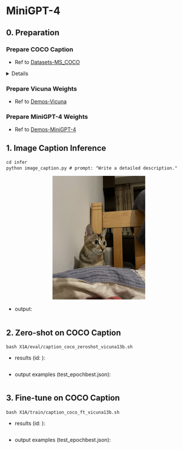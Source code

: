 # MiniGPT-4

## 0. Preparation

### Prepare COCO Caption

- Ref to [Datasets-MS_COCO](https://github.com/X1AOX1A/Datasets/tree/main/MS_COCO)

<details></summary>COCO Test Samples</summary>

```shell
{"image": "val2014/COCO_val2014_000000391895.jpg", 
"caption": ["A man with a red helmet on a small moped on a dirt road. ", 
            "Man riding a motor bike on a dirt road on the countryside.", 
            "A man riding on the back of a motorcycle.", 
            "A dirt path with a young person on a motor bike rests to the foreground of a verdant area with a bridge and a background of cloud-wreathed mountains. ", 
            "A man in a red shirt and a red hat is on a motorcycle on a hill side."]}, 
{"image": "val2014/COCO_val2014_000000060623.jpg", 
"caption": ["A young girl inhales with the intent of blowing out a candle. ", 
            "A young girl is preparing to blow out her candle.", 
            "A kid is to blow out the single candle in a bowl of birthday goodness. ", 
            "Girl blowing out the candle on an ice-cream ", 
            "A little girl is getting ready to blow out a candle on a small dessert."]}, 
{"image": "val2014/COCO_val2014_000000483108.jpg", 
"caption": ["A man on a bicycle riding next to a train", 
            "A person is riding a bicycle but there is a train in the background.", 
            "a red and white train and a man riding a bicycle", 
            "a guy that is riding his bike next to a train", 
            "A man riding a bike past a train traveling along tracks."]}, 
{"image": "val2014/COCO_val2014_000000384213.jpg",
"caption": ["A kitchen is shown with a variety of items on the counters.", 
            "A kitchen has the windows open and plaid curtains.", 
            "A kitchen with two windows and two metal sinks.", 
            "An older kitchen with cluttered counter tops but empty sink.", 
            "Glasses and bottles are placed near a kitchen sink."]}, 
{"image": "val2014/COCO_val2014_000000386164.jpg",
"caption": ["A wooden ball on top of a wooden stick.", 
            "The table is full of wooden spoons and utensils.", 
            "A wood table holding an assortment of wood cooking utensils.", 
            "A selection of wooden kitchen tools on a counter.", 
            "Wooden spoons are lined up on a table"]}, 
{"image": "val2014/COCO_val2014_000000223648.jpg",
"caption": ["Multiple wooden spoons are shown on a table top.", 
            "A table surrounded by chairs and filled with cooking utensils.", 
            "Wooden spoons laid out across a kitchen table.", 
            "Wooden spoons and forks are all over a table.", 
            "A table and chairs with wooden kitchen tools on top."]}
```
</details>

### Prepare Vicuna Weights

- Ref to [Demos-Vicuna](https://github.com/X1AOX1A/Demos/tree/main/Vicuna)

### Prepare MiniGPT-4 Weights

- Ref to [Demos-MiniGPT-4](https://github.com/X1AOX1A/Demos/blob/main/MiniGPT-4/X1A/download_minigpt4.md)

## 1. Image Caption Inference

```shell
cd infer
python image_caption.py # prompt: "Write a detailed description."
```
<p align="center">
<img src="infer/cat.jpg" alt="cat" style="width:50%;"> 
</p>

- output:

    ```

## 2. Zero-shot on COCO Caption

```shell
bash X1A/eval/caption_coco_zeroshot_vicuna13b.sh
```

- results (id: ):

    ```shell
    ```

- output examples (test_epochbest.json):

    ```shell
    ```

## 3. Fine-tune on COCO Caption


```shell
bash X1A/train/caption_coco_ft_vicuna13b.sh
```

- results (id: ):

    ```shell
    ```

- output examples (test_epochbest.json):

    ```shell
    ```